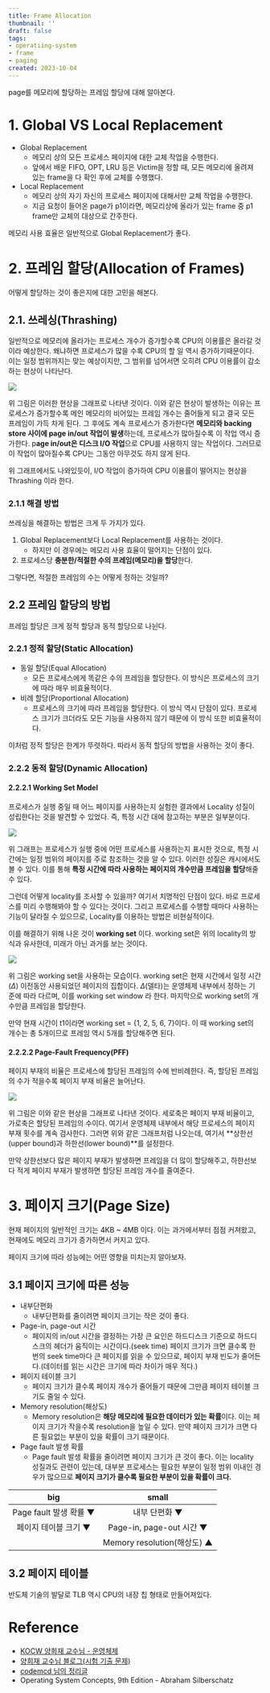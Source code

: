 ```yaml
---
title: Frame Allocation
thumbnail: ''
draft: false
tags:
- operatiing-system
- frame
- paging
created: 2023-10-04
---
```


page를 메모리에 할당하는 프레임 할당에 대해 알아본다.

# 1. Global VS Local Replacement

* Global Replacement
  * 메모리 상의 모든 프로세스 페이지에 대한 교체 작업을 수행한다.
  * 앞에서 배운 FIFO, OPT, LRU 등은 Victim을 정할 때, 모든 메모리에 올려져 있는 frame을 다 확인 후에 교체를 수행했다.
* Local Replacement
  * 메모리 상의 자기 자신의 프로세스 페이지에 대해서만 교체 작업을 수행한다.
  * 지금 요청이 들어온 page가 p1이라면, 메모리상에 올라가 있는 frame 중 p1 frame만 교체의 대상으로 간주한다.

메모리 사용 효율은 일반적으로 Global Replacement가 좋다.

# 2. 프레임 할당(Allocation of Frames)

어떻게 할당하는 것이 좋은지에 대한 고민을 해본다.

## 2.1. 쓰레싱(Thrashing)

일반적으로 메모리에 올라가는 프로세스 개수가 증가할수록 CPU의 이용률은 올라갈 것이라 예상한다. 왜냐하면 프로세스가 많을 수록 CPU의 할 일 역시 증가하기때문이다. 이는 일정 범위까지는 맞는 예상이지만, 그 범위를 넘어서면 오히려 CPU 이용률이 감소하는 현상이 나타난다.

![](os-frame-allocation1.png)

위 그림은 이러한 현상을 그래프로 나타낸 것이다. 이와 같은 현상이 발생하는 이유는 프로세스가 증가할수록 메인 메모리의 비어있는 프레임 개수는 줄어들게 되고 결국 모든 프레임이 가득 차게 된다. 그 후에도 계속 프로세스가 증가한다면 **메모리와 backing store 사이에 page in/out 작업이 발생**하는데, 프로세스가 많아질수록 이 작업 역시 증가한다. p**age in/out은 디스크 I/O 작업**으로 CPU를 사용하지 않는 작업이다. 그러므로 이 작업이 많아질수록 CPU는 그동안 아무것도 하지 않게 된다.

위 그래프에서도 나와있듯이, I/O 작업이 증가하여 CPU 이용률이 떨어지는 현상을 Thrashing 이라 한다.

### 2.1.1 해결 방법

쓰레싱을 해결하는 방법은 크게 두 가지가 있다.

1. Global Replacement보다 Local Replacement를 사용하는 것이다.
   * 하지만 이 경우에는 메모리 사용 효율이 떨어지는 단점이 있다.
1. 프로세스당 **충분한/적절한 수의 프레임(메모리)을 할당**한다.

그렇다면, 적절한 프레임의 수는 어떻게 정하는 것일까?

## 2.2 프레임 할당의 방법

프레임 할당은 크게 정적 할당과 동적 할당으로 나뉜다.

### 2.2.1 정적 할당(Static Allocation)

* 동일 할당(Equal Allocation)
  * 모든 프로세스에게 똑같은 수의 프레임을 할당한다. 이 방식은 프로세스의 크기에 따라 매우 비효율적이다.
* 비례 할당(Proportional Allocation)
  * 프로세스의 크기에 따라 프레임을 할당한다. 이 방식 역시 단점이 있다. 프로세스 크기가 크더라도 모든 기능을 사용하지 않기 때문에 이 방식 또한 비효율적이다.

이처럼 정적 할당은 한계가 뚜렷하다. 따라서 동적 할당의 방법을 사용하는 것이 좋다.

### 2.2.2 동적 할당(Dynamic Allocation)

#### 2.2.2.1 Working Set Model

프로세스가 실행 중일 때 어느 페이지를 사용하는지 실험한 결과에서 Locality 성질이 성립한다는 것을 발견할 수 있었다. 즉, 특정 시간 대에 참고하는 부분은 일부분이다.

![](os-frame-allocation2.png)

위 그래프는 프로세스가 실행 중에 어떤 프로세스를 사용하는지 표시한 것으로, 특정 시간에는 일정 범위의 페이지를 주로 참조하는 것을 알 수 있다. 이러한 성질은 캐시에서도 볼 수 있다. 이를 통해 **특정 시간에 따라 사용하는 페이지의 개수만큼 프레임을 할당**해줄 수 있다.

그런데 어떻게 locality를 조사할 수 있을까? 여기서 치명적인 단점이 있다. 바로 프로세스를 미리 수행해봐야 할 수 있다는 것이다. 그리고 프로세스를 수행할 때마다 사용하는 기능이 달라질 수 있으므로, Locality를 이용하는 방법은 비현실적이다.

이를 해결하기 위해 나온 것이 **working set** 이다. working set은 위의 locality의 방식과 유사한데, 미래가 아닌 과거를 보는 것이다.

![](os-frame-allocation3.png)

위 그림은 working set을 사용하는 모습이다. working set은 현재 시간에서 일정 시간($\Delta$) 이전동안 사용되었던 페이지의 집합이다. $\Delta$(델타)는 운영체제 내부에서 정하는 기준에 따라 다르며, 이를 working set window 라 한다. 마지막으로 working set의 개수만큼 프레임을 할당한다.

만약 현재 시간이 t1이라면 working set = {1, 2, 5, 6, 7}이다. 이 때 working set의 개수는 총 5개이므로 프레임 역시 5개를 할당해주면 된다.

#### 2.2.2.2 Page-Fault Frequency(PFF)

페이지 부재의 비율은 프로세스에 할당된 프레임의 수에 반비례한다. 즉, 할당된 프레임의 수가 적을수록 페이지 부재 비율은 늘어난다.

![](os-frame-allocation4.png)

위 그림은 이와 같은 현상을 그래프로 나타낸 것이다. 세로축은 페이지 부재 비율이고, 가로축은 할당된 프레임의 수이다. 여기서 운영체제 내부에서 해당 프로세스의 페이지 부재 횟수를 계속 검사한다. 그러면 위와 같은 그래프처럼 나오는데, 여기서 \*\*상한선(upper bound)과 하한선(lower bound)\*\*를 설정한다.

만약 상한선보다 많은 페이지 부재가 발생하면 프레임을 더 많이 할당해주고, 하한선보다 적게 페이지 부재가 발생하면 할당된 프레임 개수를 줄여준다.

# 3. 페이지 크기(Page Size)

현재 페이지의 일반적인 크기는 4KB ~ 4MB 이다. 이는 과거에서부터 점점 커져왔고, 현재에도 메모리 크기가 증가하면서 커지고 있다.

페이지 크기에 따라 성능에는 어떤 영향을 미치는지 알아보자.

## 3.1 페이지 크기에 따른 성능

* 내부단편화
  * 내부단편화를 줄이려면 페이지 크기는 작은 것이 좋다.
* Page-in, page-out 시간
  * 페이지의 in/out 시간을 결정하는 가장 큰 요인은 하드디스크 기준으로 하드디스크의 헤더가 움직이는 시간이다.(seek time) 페이지 크기가 크면 클수록 한 번의 seek time마다 큰 페이지를 읽을 수 있으므로, 페이지 부재 빈도가 줄어든다.(데이터를 읽는 시간은 크기에 따라 차이가 매우 적다.)
* 페이지 테이블 크기
  * 페이지 크기가 클수록 페이지 개수가 줄어들기 때문에 그만큼 페이지 테이블 크기도 줄일 수 있다.
* Memory resolution(해상도)
  * Memory resolution은 **해당 메모리에 필요한 데이터가 있는 확률**이다. 이는 페이지 크기가 작을수록 resolution을 높일 수 있다. 만약 페이지 크기가 크면 다른 필요없는 부분이 있을 확률이 크기 때문이다.
* Page fault 발생 확률
  * Page fault 발생 확률을 줄이려면 페이지 크기가 큰 것이 좋다. 이는 locality 성질과도 관련이 있는데, 대부분 프로세스는 필요한 부분이 일정 범위 이내인 경우가 많으므로 **페이지 크기가 클수록 필요한 부분이 있을 확률이 크다.**

|big|small|
|:-:|:---:|
|Page fault 발생 확률 ▼|내부 단편화 ▼|
|페이지 테이블 크기 ▼|Page-in, page-out 시간 ▼|
||Memory resolution(해상도) ▲|

## 3.2 페이지 테이블

반도체 기술의 발달로 TLB 역시 CPU의 내장 칩 형태로 만들어져있다.

# Reference

* [KOCW 양희재 교수님 - 운영체제](http://www.kocw.net/home/search/kemView.do?kemId=978503)
* [양희재 교수님 블로그(시험 기출 문제)](https://m.blog.naver.com/PostList.nhn?blogId=hjyang0&categoryNo=13)
* [codemcd 님의 정리글](https://velog.io/@codemcd/)
* Operating System Concepts, 9th Edition - Abraham Silberschatz
